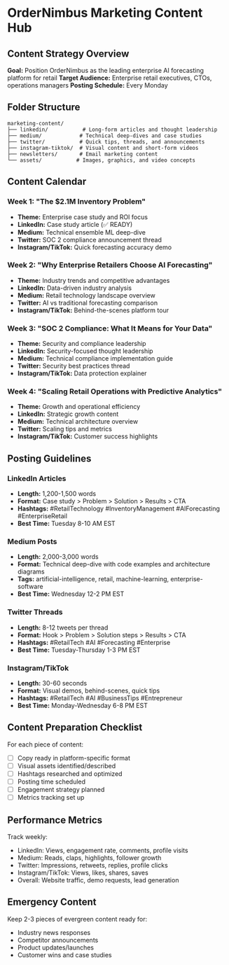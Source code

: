 # OrderNimbus Marketing Content Hub

## Content Strategy Overview

**Goal:** Position OrderNimbus as the leading enterprise AI forecasting platform for retail
**Target Audience:** Enterprise retail executives, CTOs, operations managers
**Posting Schedule:** Every Monday

## Folder Structure

```
marketing-content/
├── linkedin/           # Long-form articles and thought leadership
├── medium/            # Technical deep-dives and case studies
├── twitter/           # Quick tips, threads, and announcements
├── instagram-tiktok/  # Visual content and short-form videos
├── newsletters/       # Email marketing content
└── assets/           # Images, graphics, and video concepts
```

## Content Calendar

### Week 1: "The $2.1M Inventory Problem"
- **Theme:** Enterprise case study and ROI focus
- **LinkedIn:** Case study article (✅ READY)
- **Medium:** Technical ensemble ML deep-dive
- **Twitter:** SOC 2 compliance announcement thread
- **Instagram/TikTok:** Quick forecasting accuracy demo

### Week 2: "Why Enterprise Retailers Choose AI Forecasting"
- **Theme:** Industry trends and competitive advantages
- **LinkedIn:** Data-driven industry analysis
- **Medium:** Retail technology landscape overview
- **Twitter:** AI vs traditional forecasting comparison
- **Instagram/TikTok:** Behind-the-scenes platform tour

### Week 3: "SOC 2 Compliance: What It Means for Your Data"
- **Theme:** Security and compliance leadership
- **LinkedIn:** Security-focused thought leadership
- **Medium:** Technical compliance implementation guide
- **Twitter:** Security best practices thread
- **Instagram/TikTok:** Data protection explainer

### Week 4: "Scaling Retail Operations with Predictive Analytics"
- **Theme:** Growth and operational efficiency
- **LinkedIn:** Strategic growth content
- **Medium:** Technical architecture overview
- **Twitter:** Scaling tips and metrics
- **Instagram/TikTok:** Customer success highlights

## Posting Guidelines

### LinkedIn Articles
- **Length:** 1,200-1,500 words
- **Format:** Case study > Problem > Solution > Results > CTA
- **Hashtags:** #RetailTechnology #InventoryManagement #AIForecasting #EnterpriseRetail
- **Best Time:** Tuesday 8-10 AM EST

### Medium Posts
- **Length:** 2,000-3,000 words
- **Format:** Technical deep-dive with code examples and architecture diagrams
- **Tags:** artificial-intelligence, retail, machine-learning, enterprise-software
- **Best Time:** Wednesday 12-2 PM EST

### Twitter Threads
- **Length:** 8-12 tweets per thread
- **Format:** Hook > Problem > Solution steps > Results > CTA
- **Hashtags:** #RetailTech #AI #Forecasting #Enterprise
- **Best Time:** Tuesday-Thursday 1-3 PM EST

### Instagram/TikTok
- **Length:** 30-60 seconds
- **Format:** Visual demos, behind-scenes, quick tips
- **Hashtags:** #RetailTech #AI #BusinessTips #Entrepreneur
- **Best Time:** Monday-Wednesday 6-8 PM EST

## Content Preparation Checklist

For each piece of content:
- [ ] Copy ready in platform-specific format
- [ ] Visual assets identified/described
- [ ] Hashtags researched and optimized
- [ ] Posting time scheduled
- [ ] Engagement strategy planned
- [ ] Metrics tracking set up

## Performance Metrics

Track weekly:
- LinkedIn: Views, engagement rate, comments, profile visits
- Medium: Reads, claps, highlights, follower growth
- Twitter: Impressions, retweets, replies, profile clicks
- Instagram/TikTok: Views, likes, shares, saves
- Overall: Website traffic, demo requests, lead generation

## Emergency Content

Keep 2-3 pieces of evergreen content ready for:
- Industry news responses
- Competitor announcements
- Product updates/launches
- Customer wins and case studies